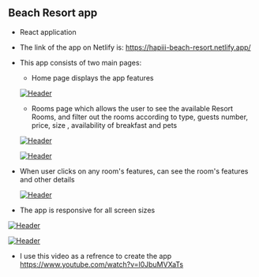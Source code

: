 ## Beach Resort app
* React application
* The link of the app on Netlify is: https://hapiii-beach-resort.netlify.app/
* This app consists of two main pages: 
  * Home page  displays the app features
  
  [![Header](https://res.cloudinary.com/hapiii/image/upload/v1677521863/react-apps/Beach-resort/bg0ofcauploeujln3npa.png)](https://some-url.dev/)
  
  * Rooms page which allows the user to see the available Resort Rooms, and filter out the rooms according to  type, guests number, price, size , availability of breakfast and pets 
  
  [![Header](https://res.cloudinary.com/hapiii/image/upload/v1677521860/react-apps/Beach-resort/nwwv3aif1cxclzakflnu.png)](https://some-url.dev/)
  
   [![Header](https://res.cloudinary.com/hapiii/image/upload/v1677521860/react-apps/Beach-resort/hieaocdatljpu4zvpbij.png)](https://some-url.dev/)
   
 * When user clicks on any room's features, can see the room's features and other details
 
   [![Header](https://res.cloudinary.com/hapiii/image/upload/v1677521860/react-apps/Beach-resort/mrgpntdtwlky3cieqjp3.png)](https://some-url.dev/)
   
  * The app is responsive for all screen sizes
  
   [![Header](https://res.cloudinary.com/hapiii/image/upload/v1677521859/react-apps/Beach-resort/w8lzfjz0qvf5fbkaq3fz.png)](https://some-url.dev/)
   
  [![Header](https://res.cloudinary.com/hapiii/image/upload/v1677521863/react-apps/Beach-resort/rv1uw14p5r4vmdniyacr.png)](https://some-url.dev/)
  
  * I use this video as a refrence to create the app
https://www.youtube.com/watch?v=l0JbuMVXaTs
